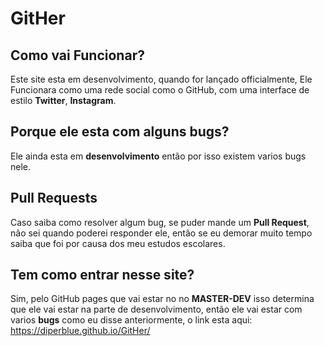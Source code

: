 # GitHer
## Como vai Funcionar?
Este site esta em desenvolvimento, quando for lançado officialmente, Ele Funcionara como uma rede social como o GitHub, com uma interface de estilo **Twitter**, **Instagram**.
## Porque ele esta com alguns bugs?
Ele ainda esta em **desenvolvimento** então por isso existem varios bugs nele.
## Pull Requests
Caso saiba como resolver algum bug, se puder mande um **Pull Request**, não sei quando poderei responder ele, então se eu demorar muito tempo saiba que foi por causa dos meu estudos escolares.
## Tem como entrar nesse site?
Sim, pelo GitHub pages que vai estar no no **MASTER-DEV** isso determina que ele vai estar na parte de desenvolvimento, então ele vai estar com varios **bugs** como eu disse anteriormente, o link esta aqui: https://diperblue.github.io/GitHer/